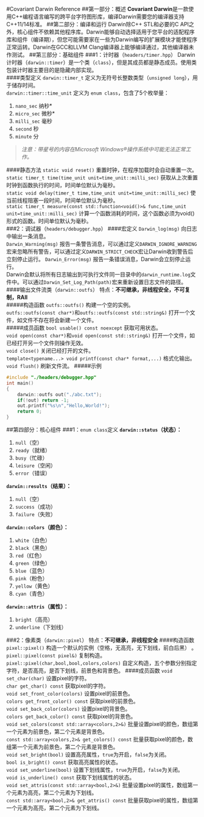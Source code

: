 #Covariant Darwin Reference
##第一部分：概述
**Covariant Darwin**是一款使用C++编程语言编写的跨平台字符图形库，编译Darwin需要您的编译器支持C++11/14标准。
##第二部分：编译和运行
Darwin除C++ STL和必要的C API之外，核心组件不依赖其他程序库。Darwin能够自动选择适用于您平台的适配程序库和组件（编译期），但您可能需要家在一些为Darwin编写的扩展模块才能使程序正常运转。Darwin在GCC和LLVM Clang编译器上能够编译通过，其他编译器未作测试。
##第三部分：基础组件
###1：计时器（`headers/timer.hpp`）
Darwin计时器（`darwin::timer`）是一个类（`class`），但是其成员都是静态成员。使用类包装计时器主要目的是隐藏内部实现。  
####类型定义
`darwin::timer_t` 定义为无符号长整数类型（`unsigned long`），用于储存时间。  
`darwin::timer::time_unit` 定义为 `enum class`，包含了5个枚举量：
1. `nano_sec` 纳秒*
2. `micro_sec` 微秒*
3. `milli_sec` 毫秒
4. `second` 秒
5. `minute` 分
> *注意：带星号的内容在Microsoft Windows®操作系统中可能无法正常工作。*  

####静态方法
`static void reset()` 重置时钟，在程序加载时会自动重置一次。  
`static timer_t time(time_unit unit=time_unit::milli_sec)` 获取从上次重置时钟到函数执行的时间，时间单位默认为毫秒。  
`static void delay(timer_t time,time_unit unit=time_unit::milli_sec)` 使当前线程阻塞一段时间，时间单位默认为毫秒。  
`static timer_t measure(const std::function<void()>& func,time_unit unit=time_unit::milli_sec)` 计算一个函数消耗的时间，这个函数必须为void()形式的函数。时间单位默认为毫秒。  
###2：调试器（`headers/debugger.hpp`）
####宏定义
`Darwin_log(msg)` 向日志中输出一条消息。  
`Darwin_Warning(msg)` 报告一条警告消息，可以通过定义`DARWIN_IGNORE_WARNING`宏来忽略所有警告，可以通过定义`DARWIN_STRICT_CHECK`宏让Darwin收到警告后立刻停止运行。
`Darwin_Error(msg)` 报告一条错误消息，Darwin会立刻停止运行。  
Darwin会默认将所有日志输出到可执行文件同一目录中的`darwin_runtime.log`文件中。可以通过`Darwin_Set_Log_Path(path)`宏来重新设置日志文件的路径。
####输出文件流类（`darwin::outfs`）
特点：**不可继承，非线程安全，不可复制，RAII**  
#####构造函数
`outfs::outfs()` 构建一个空的实例。  
`outfs::outfs(const char*)`和`outfs::outfs(const std::string&)` 打开一个文件，如文件不存在将会新建一个文件。  
#####成员函数
`bool usable() const noexcept` 获取可用状态。  
`void open(const char*)`和`void open(const std::string&)` 打开一个文件，如已经打开另一个文件则操作无效。  
`void close()` 关闭已经打开的文件。  
`template<typename...> void printf(const char* format,...)` 格式化输出。  
`void flush()` 刷新文件流。
#####示例
```c++
#include "./headers/debugger.hpp"
int main()
{
	darwin::outfs out("./abc.txt");
	if(!out) return -1;
	out.printf("%s\n","Hello,World!");
	return 0;
}
```
##第四部分：核心组件
###1：`enum class`定义
**`darwin::status`（状态）：**
1. `null`（空）
2. `ready`（就绪）
3. `busy`（忙碌）
4. `leisure`（空闲）
5. `error`（错误）

**`darwin::results`（结果）：**
1. `null`（空）
2. `success`（成功）
3. `failure`（失败）

**`darwin::colors`（颜色）：**
1. `white`（白色）
2. `black`（黑色）
3. `red`（红色）
4. `green`（绿色）
5. `blue`（蓝色）
6. `pink`（粉色）
7. `yellow`（黄色）
8. `cyan`（青色）

**`darwin::attris`（属性）：**
1. `bright`（高亮）
2. `underline`（下划线）

###2：像素类（`darwin::pixel`）
特点：**不可继承，非线程安全**
####构造函数
`pixel::pixel()` 构造一个默认的实例（空格，无高亮，无下划线，前白后黑）  。
`pixel::pixel(const pixel&)` 复制构造。
`pixel::pixel(char,bool,bool,colors,colors)` 自定义构造，五个参数分别指定字符，是否高亮，是否下划线，前景色和背景色。
####成员函数
`void set_char(char)` 设置pixel的字符。  
`char get_char() const` 获取pixel的字符。  
`void set_front_color(colors)` 设置pixel的前景色。  
`colors get_front_color() const` 获取pixel的前景色。  
`void set_back_color(colors)` 设置pixel的背景色。  
`colors get_back_color() const` 获取pixel的背景色。  
`void set_colors(const std::array<colors,2>&)` 批量设置pixel的颜色，数组第一个元素为前景色，第二个元素是背景色。  
`const std::array<colors,2>& get_colors() const` 批量获取pixel的颜色，数组第一个元素为前景色，第二个元素是背景色。  
`void set_bright(bool)` 设置高亮属性，`true`为开启，`false`为关闭。  
`bool is_bright() const` 获取高亮属性的状态。  
`void set_underline(bool)` 设置下划线属性，`true`为开启，`false`为关闭。  
`void is_underline() const` 获取下划线属性的状态。  
`void set_attris(const std::array<bool,2>&)` 批量设置pixel的属性，数组第一个元素为高亮，第二个元素为下划线。  
`const std::array<bool,2>& get_attris() const` 批量获取pixel的属性，数组第一个元素为高亮，第二个元素为下划线。  